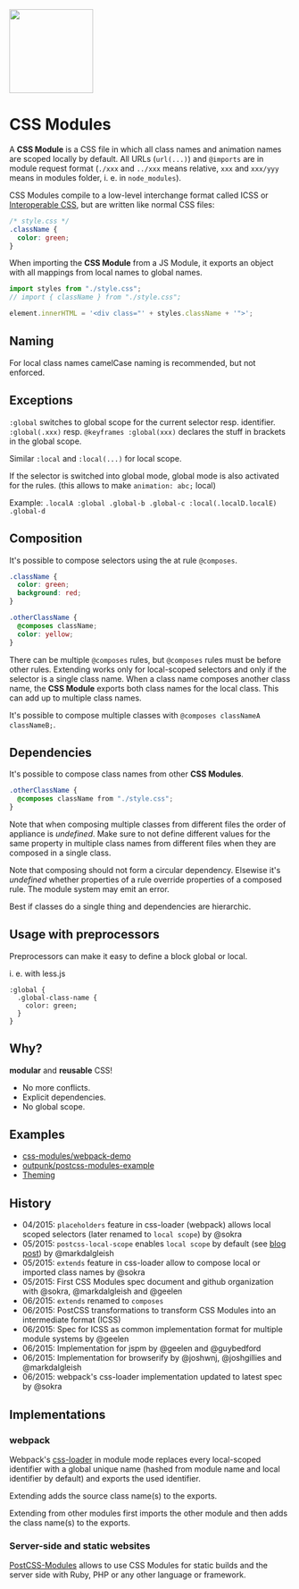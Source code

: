 <img src="https://raw.githubusercontent.com/css-modules/logos/master/css-modules-logo.png" width="150" height="150" />

# CSS Modules

A **CSS Module** is a CSS file in which all class names and animation names are scoped locally by default. All URLs (`url(...)`) and `@imports` are in module request format (`./xxx` and `../xxx` means relative, `xxx` and `xxx/yyy` means in modules folder, i. e. in `node_modules`).

CSS Modules compile to a low-level interchange format called ICSS or [Interoperable CSS](https://github.com/css-modules/icss), but are written like normal CSS files:

``` css
/* style.css */
.className {
  color: green;
}
```

When importing the **CSS Module** from a JS Module, it exports an object with all mappings from local names to global names.

``` js
import styles from "./style.css";
// import { className } from "./style.css";

element.innerHTML = '<div class="' + styles.className + '">';
```

## Naming

For local class names camelCase naming is recommended, but not enforced.

## Exceptions

`:global` switches to global scope for the current selector resp. identifier. `:global(.xxx)` resp. `@keyframes :global(xxx)` declares the stuff in brackets in the global scope.

Similar `:local` and `:local(...)` for local scope.

If the selector is switched into global mode, global mode is also activated for the rules. (this allows to make `animation: abc;` local)

Example: `.localA :global .global-b .global-c :local(.localD.localE) .global-d`

## Composition

It's possible to compose selectors using the at rule `@composes`.

``` css
.className {
  color: green;
  background: red;
}

.otherClassName {
  @composes className;
  color: yellow;
}
```

There can be multiple `@composes` rules, but `@composes` rules must be before other rules. Extending works only for local-scoped selectors and only if the selector is a single class name. When a class name composes another class name, the **CSS Module** exports both class names for the local class. This can add up to multiple class names.

It's possible to compose multiple classes with `@composes classNameA classNameB;`.

## Dependencies

It's possible to compose class names from other **CSS Modules**.

``` css
.otherClassName {
  @composes className from "./style.css";
}
```

Note that when composing multiple classes from different files the order of appliance is *undefined*. Make sure to not define different values for the same property in multiple class names from different files when they are composed in a single class.

Note that composing should not form a circular dependency. Elsewise it's *undefined* whether properties of a rule override properties of a composed rule. The module system may emit an error.

Best if classes do a single thing and dependencies are hierarchic.


## Usage with preprocessors

Preprocessors can make it easy to define a block global or local.

i. e. with less.js

``` less
:global {
  .global-class-name {
    color: green;
  }
}
```

## Why?

**modular** and **reusable** CSS!

* No more conflicts.
* Explicit dependencies.
* No global scope.

## Examples

* [css-modules/webpack-demo](https://github.com/css-modules/webpack-demo)
* [outpunk/postcss-modules-example](https://github.com/outpunk/postcss-modules-example)
* [Theming](examples/theming.md)


## History

* 04/2015: `placeholders` feature in css-loader (webpack) allows local scoped selectors (later renamed to `local scope`) by @sokra
* 05/2015: `postcss-local-scope` enables `local scope` by default (see [blog post](https://medium.com/seek-ui-engineering/the-end-of-global-css-90d2a4a06284)) by @markdalgleish
* 05/2015: `extends` feature in css-loader allow to compose local or imported class names by @sokra
* 05/2015: First CSS Modules spec document and github organization with @sokra, @markdalgleish and @geelen
* 06/2015: `extends` renamed to `composes`
* 06/2015: PostCSS transformations to transform CSS Modules into an intermediate format (ICSS)
* 06/2015: Spec for ICSS as common implementation format for multiple module systems by @geelen
* 06/2015: Implementation for jspm by @geelen and @guybedford
* 06/2015: Implementation for browserify by @joshwnj, @joshgillies and @markdalgleish
* 06/2015: webpack's css-loader implementation  updated to latest spec by @sokra


## Implementations

### webpack

Webpack's [css-loader](https://github.com/webpack/css-loader) in module mode replaces every local-scoped identifier with a global unique name (hashed from module name and local identifier by default) and exports the used identifier.

Extending adds the source class name(s) to the exports.

Extending from other modules first imports the other module and then adds the class name(s) to the exports.

### Server-side and static websites

[PostCSS-Modules](https://github.com/outpunk/postcss-modules) allows to use CSS Modules for static builds and the server side with Ruby, PHP or any other language or framework.
